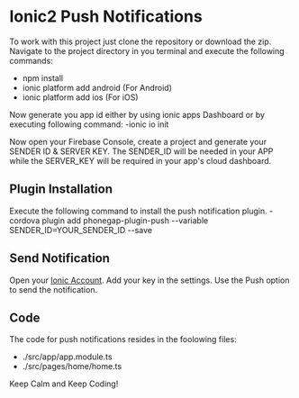 # Ionic2 Push Notifications

To work with this project just clone the repository or download the zip. Navigate to the project directory in you terminal and execute the following commands:
- npm install 
- ionic platform add android (For Android)
- ionic platform add ios (For iOS)

Now generate you app id either by using ionic apps Dashboard or by executing following command:
-ionic io init

Now open your Firebase Console, create a project and generate your SENDER ID & SERVER KEY. The SENDER_ID will be needed in your APP while the SERVER_KEY will be required in your app's cloud dashboard.

## Plugin Installation

Execute the following command to install the push notification plugin.
-cordova plugin add phonegap-plugin-push --variable SENDER_ID=YOUR_SENDER_ID --save

## Send Notification

Open your [Ionic Account](https://apps.ionic.io/). Add your key in the settings. Use the Push option to send the notification.

## Code

The code for push notifications resides in the foolowing files:
- ./src/app/app.module.ts
- ./src/pages/home/home.ts

Keep Calm and Keep Coding!
